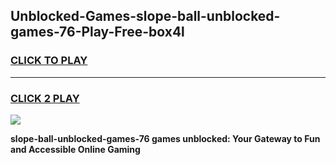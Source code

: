
## Unblocked-Games-slope-ball-unblocked-games-76-Play-Free-box4l
<h3>
<a href="https://premium76.site?title=slope-ball-unblocked-games-76&ref=10A">CLICK TO PLAY</a></h3>
<hr>

<h3>
<a href="https://premium76.site?title=slope-ball-unblocked-games-76&ref=10A">CLICK 2 PLAY</a>
  
</h3>

<a href="https://premium76.site?title=slope-ball-unblocked-games-76&ref=10A"><img src="https://clearcache.store/games.png"></a>


**slope-ball-unblocked-games-76 games unblocked: Your Gateway to Fun and Accessible Online Gaming**
